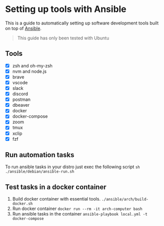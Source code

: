 # Setting up tools with Ansible

This is a guide to automatically setting up software development tools built on top of [Ansible](https://docs.ansible.com/ansible/latest/installation_guide/intro_installation.html).

> This guide has only been tested with Ubuntu

## Tools

- [x] zsh and oh-my-zsh
- [x] nvm and node.js
- [x] brave
- [x] vscode
- [x] slack
- [x] discord
- [x] postman
- [x] dbeaver
- [x] docker
- [x] docker-compose
- [x] zoom
- [x] tmux
- [x] xclip
- [x] fzf

## Run automation tasks

To run ansible tasks in your distro just exec the following script `sh ./ansible/debian/ansible-run.sh`

## Test tasks in a docker container

1. Build docker container with essential tools.
   `./ansible/arch/build-docker.sh`
2. Run docker container
   `docker run --rm -it arch-computer bash`
3. Run ansible tasks in the container
   `ansible-playbook local.yml -t docker-compose`
